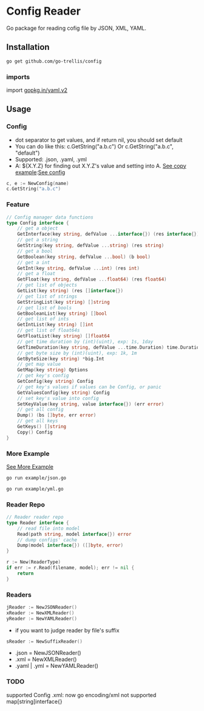 # Config Reader

Go package for reading cofig file by JSON, XML, YAML.

## Installation

```bash
go get github.com/go-trellis/config
```

### imports

import [gopkg.in/yaml.v2](https://github.com/go-yaml/yaml)

## Usage

### Config

* dot separator to get values, and if return nil, you should set default
* You can do like this: c.GetString("a.b.c") Or c.GetString("a.b.c", "default")
* Supported: .json, .yaml, .yml
* A: ${X.Y.Z} for finding out X.Y.Z's value and setting into A. [See copy example](example/json.go#L23):[See config](example/example.json#L9)

```go
c, e := NewConfig(name)
c.GetString("a.b.c")
```

### Feature

```go
// Config manager data functions
type Config interface {
	// get a object
	GetInterface(key string, defValue ...interface{}) (res interface{})
	// get a string
	GetString(key string, defValue ...string) (res string)
	// get a bool
	GetBoolean(key string, defValue ...bool) (b bool)
	// get a int
	GetInt(key string, defValue ...int) (res int)
	// get a float
	GetFloat(key string, defValue ...float64) (res float64)
	// get list of objects
	GetList(key string) (res []interface{})
	// get list of strings
	GetStringList(key string) []string
	// get list of bools
	GetBooleanList(key string) []bool
	// get list of ints
	GetIntList(key string) []int
	// get list of float64s
	GetFloatList(key string) []float64
	// get time duration by (int)(uint), exp: 1s, 1day
	GetTimeDuration(key string, defValue ...time.Duration) time.Duration
	// get byte size by (int)(uint), exp: 1k, 1m
	GetByteSize(key string) *big.Int
	// get map value
	GetMap(key string) Options
	// get key's config
	GetConfig(key string) Config
	// get key's values if values can be Config, or panic
	GetValuesConfig(key string) Config
	// set key's value into config
	SetKeyValue(key string, value interface{}) (err error)
	// get all config
	Dump() (bs []byte, err error)
	// get all keys
	GetKeys() []string
	Copy() Config
}
```

### More Example

[See More Example](example)

```bash
go run example/json.go

go run example/yml.go
```


### Reader Repo

```go
// Reader reader repo
type Reader interface {
	// read file into model
	Read(path string, model interface{}) error
	// dump configs' cache
	Dump(model interface{}) ([]byte, error)
}
```

```go
r := New(ReaderType)
if err := r.Read(filename, model); err != nil {
	return
}
```

### Readers

```go
jReader := NewJSONReader()
xReader := NewXMLReader()
yReader := NewYAMLReader()
```

* if you want to judge reader by file's suffix

```go
sReader := NewSuffixReader()
```

* .json = NewJSONReader()
* .xml = NewXMLReader()
* .yaml | .yml = NewYAMLReader()

### TODO

supported Config .xml: now go encoding/xml not supported map[string]interface{}
